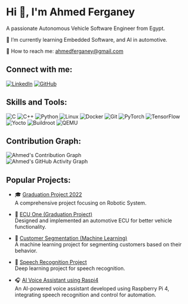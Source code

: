 # Hi 👋, I'm Ahmed Ferganey  
A passionate Autonomous Vehicle Software Engineer from Egypt.

🌱 I’m currently learning Embedded Software, and AI in automotive.

📧 How to reach me: [ahmedferganey@gmail.com](mailto:ahmed.ferganey707@gmail.com)

## Connect with me:
[![LinkedIn](https://img.shields.io/badge/LinkedIn-blue?style=flat&logo=linkedin)](https://www.linkedin.com/in/ahmed-ferganey/)
[![GitHub](https://img.shields.io/badge/GitHub-black?style=flat&logo=github)](https://github.com/ahmedferganey)

## Skills and Tools:
![C](https://img.shields.io/badge/C-A8B9CC?style=flat&logo=c&logoColor=white) 
![C++](https://img.shields.io/badge/C++-00599C?style=flat&logo=c%2B%2B&logoColor=white) 
![Python](https://img.shields.io/badge/Python-3776AB?style=flat&logo=python&logoColor=white) 
![Linux](https://img.shields.io/badge/Linux-FCC624?style=flat&logo=linux&logoColor=black) 
![Docker](https://img.shields.io/badge/Docker-2496ED?style=flat&logo=docker&logoColor=white) 
![Git](https://img.shields.io/badge/Git-F05032?style=flat&logo=git&logoColor=white) 
![PyTorch](https://img.shields.io/badge/PyTorch-EE4C2C?style=flat&logo=pytorch&logoColor=white) 
![TensorFlow](https://img.shields.io/badge/TensorFlow-FF6F00?style=flat&logo=tensorflow&logoColor=white) 
![Yocto](https://img.shields.io/badge/Yocto-002654?style=flat&logo=yocto&logoColor=white) 
![Buildroot](https://img.shields.io/badge/Buildroot-1E90FF?style=flat&logo=buildroot&logoColor=white) 
![QEMU](https://img.shields.io/badge/QEMU-FA4D21?style=flat&logo=qemu&logoColor=white) 


## Contribution Graph:
![Ahmed's Contribution Graph](https://github-readme-activity-graph.vercel.app/graph?username=ahmedferganey&theme=react-dark&area=true)  
![Ahmed's GitHub Activity Graph](https://github-profile-summary-cards.vercel.app/api/cards/productive-time?username=ahmedferganey&theme=github_dark)

## Popular Projects:
- 🎓 [Graduation Project 2022](https://github.com/ahmedferganey/GraduationProject2022)  
  A comprehensive project focusing on Robotic System.

- 🚗 [ECU One (Graduation Project)](https://github.com/ahmedferganey/GraduationProject)  
  Designed and implemented an automotive ECU for better vehicle functionality.

- 🛒 [Customer Segmentation (Machine Learning)](https://github.com/ahmedferganey/Final_Learning_AI/tree/Projects/01_CustomerSegmentation_ML)  
  A machine learning project for segmenting customers based on their behavior.

- 🎤 [Speech Recognition Project](https://github.com/ahmedferganey/Final_Learning_AI/tree/Projects/02_DeepLearning_Projects/00_Speech_Recognition_RasPi_ContainerzedApp)  
  Deep learning project for speech recognition.

- 🎧 [AI Voice Assistant using Raspi4](https://github.com/ahmedferganey/AutonomousVehiclesprojects/tree/main/AI_Voice_Assistant_using_Raspi4)  
  An AI-powered voice assistant developed using Raspberry Pi 4, integrating speech recognition and control for automation.

